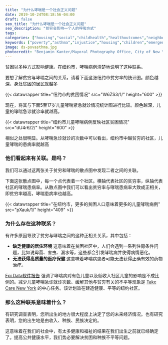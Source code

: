 ```yaml
---
title: "为什么哮喘是一个社会正义问题"
date: 2019-10-24T08:18:56-04:00
draft: false
seo_title: "为什么哮喘是一个社会正义问题"
seo_description: "贫穷会影响一个人的呼吸方式"
tags:
categories: ["housing","social","childhealth","healthoutcomes","neighborhoods"]
keywords: ["poverty","asthma","injustice","housing","children","emergency department visits","ed visits","emergency room","social determinants","kids"]
image: ds-povasthma.jpg
photocredit: "Benjamin Kanter/Mayoral Photography Office, City of New York"
---
```


贫困以多种方式影响健康。在纽约市，哮喘病例清楚地说明了这种联系。

要想了解贫穷与哮喘之间的关系，请看下面这张纽约市贫穷率的统计图。颜色越深，身处贫困的居民就越多

{{< datawrapper title="纽约市的贫困情况" src="W6ZS3/1/" height="600" >}}

现在，将其与下面5至17岁儿童哮喘紧急就诊情况统计图进行比较。颜色越深，儿童的哮喘急诊就诊率就越高。 

{{< datawrapper title="纽约市儿童哮喘病例反映社区贫困情况" src="dU4r6/2/" height="600" >}}

相似之处很明显。从哮喘急诊就诊的次数中可以看出，纽约市中越贫穷的社区，儿童哮喘的患病率就越高

### 他们看起来有关联。是吗？
我们可以通过这两张关于贫穷和哮喘的散点图中发现二者之间的关联。

下面这张散点图中，每一个点代表着一个社区。横轴代表社区的贫穷率，纵轴代表社区的哮喘患病率。从散点图中我们可以看出贫穷率与哮喘患病率大致成正相关，即贫穷率越高，哮喘患病率也越高。

{{< datawrapper title="在纽约市，更多的贫困人口意味着更多的儿童哮喘病例" src="pXauk/1/" height="409" >}}

### 为什么存在这种联系？
有许多原因导致了贫穷与哮喘之间的这种正相关关系，其中包括：
- **缺乏健康的居住环境** 这意味着在贫困社区中，人们会遇到一系列住房条件问题，比如说霉菌、害虫、漏水等，这些都会引发哮喘病并使得病情恶化。
- **无法获得高质量的医疗保健** 这意味着哮喘病患者可能无法获得正确有效的药物治疗。

[Epi Data软件报告](https://www1.nyc.gov/assets/doh/downloads/pdf/epi/databrief90.pdf) 强调了哮喘病对有色儿童以及低收入社区儿童的影响是不成比例的。减少儿童哮喘急诊就诊次数、缓解其他与贫穷有关的不平等现象是 [Take Care New York](https://www1.nyc.gov/assets/doh/downloads/pdf/tcny/tcny-2020.pdf) 的中心任务。该计划旨在建造健康、平等的纽约社区。

### 那么这种联系意味着什么？
有研究调查表明，您所出生的地方很大程度上决定了您的未来经济情况。也有研究表明，您的出生地是由收入、种族、民族决定的。

这意味着在我们的社会中，有太多健康和福祉的结果在我们出生之前就已经确定了。提高公共健康水平，我们势必要解决贫困和种族不平等问题。



